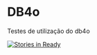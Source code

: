 # DB4o
Testes de utilização do db4o

[![Stories in Ready](https://badge.waffle.io/ffarzat/DB4o.png?label=ready&title=Ready)](http://waffle.io/ffarzat/DB4o)

